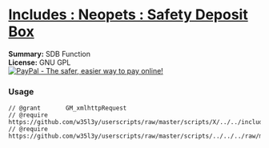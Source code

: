 
# [Includes : Neopets : Safety Deposit Box](.)

**Summary:** SDB Function<br />
**License:** GNU GPL<br />
[![PayPal - The safer, easier way to pay online!](https://www.paypalobjects.com/en_US/i/btn/btn_donate_SM.gif "PayPal - The safer, easier way to pay online!")](http://goo.gl/Fv19S)
### Usage
```
// @grant		GM_xmlhttpRequest
// @require		https://github.com/w35l3y/userscripts/raw/master/scripts/X/../../includes/Includes_HttpRequest/56489.user.js
// @require	https://github.com/w35l3y/userscripts/raw/master/scripts/../../../raw/master/includes/Includes_Neopets_Safety_Deposit_Box/56528.user.js
```

